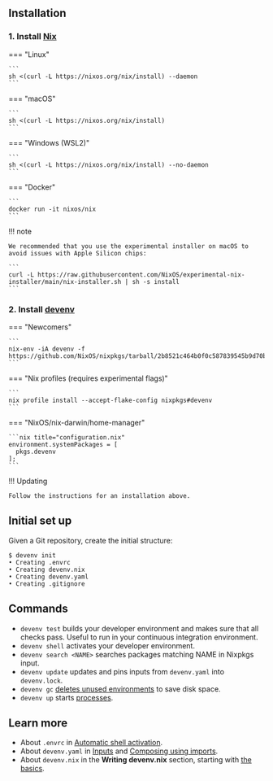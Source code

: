 
## Installation


### 1. Install [Nix](https://nixos.org)

=== "Linux"

    ```
    sh <(curl -L https://nixos.org/nix/install) --daemon
    ```

=== "macOS"

    ```
    sh <(curl -L https://nixos.org/nix/install)
    ```

=== "Windows (WSL2)"

    ```
    sh <(curl -L https://nixos.org/nix/install) --no-daemon
    ```

=== "Docker"

    ```
    docker run -it nixos/nix
    ```

!!! note

    We recommended that you use the experimental installer on macOS to avoid issues with Apple Silicon chips:

    ```
    curl -L https://raw.githubusercontent.com/NixOS/experimental-nix-installer/main/nix-installer.sh | sh -s install
    ```

### 2. Install [devenv](https://github.com/cachix/devenv)


=== "Newcomers"

    ```
    nix-env -iA devenv -f https://github.com/NixOS/nixpkgs/tarball/2b8521c464b0f0c587839545b9d70b2d0b7574d0
    ```

=== "Nix profiles (requires experimental flags)"

    ```
    nix profile install --accept-flake-config nixpkgs#devenv
    ```

=== "NixOS/nix-darwin/home-manager"

    ```nix title="configuration.nix"
    environment.systemPackages = [ 
      pkgs.devenv
    ];
    ```


!!! Updating

    Follow the instructions for an installation above. 

## Initial set up

Given a Git repository, create the initial structure:

```shell-session
$ devenv init
• Creating .envrc
• Creating devenv.nix
• Creating devenv.yaml
• Creating .gitignore
```

## Commands

- ``devenv test`` builds your developer environment and makes sure that all checks pass. Useful to run in your continuous integration environment.
- ``devenv shell`` activates your developer environment.
- ``devenv search <NAME>`` searches packages matching NAME in Nixpkgs input.
- ``devenv update`` updates and pins inputs from ``devenv.yaml`` into ``devenv.lock``.
- ``devenv gc`` [deletes unused environments](garbage-collection.md) to save disk space.
- ``devenv up`` starts [processes](processes.md).

## Learn more

- About ``.envrc`` in [Automatic shell activation](automatic-shell-activation.md).
- About ``devenv.yaml`` in [Inputs](inputs.md) and [Composing using imports](composing-using-imports.md).
- About ``devenv.nix`` in the **Writing devenv.nix** section, starting with [the basics](basics.md).

